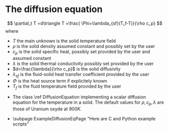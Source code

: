 The diffusion equation
======================

$$
 \partial_t T =d\triangle T +\frac{ \Phi+\lambda_{sf}(T_f-T)}{\rho c_p}
$$
where
- $T$ the main unknown is the solid temperature field
- $\rho$ is the solid density assumed constant and possibly set by the user
- $c_p$ is the solid specific heat, possibly set provided by the user and assumed constant
- $\lambda$ is the solid thermal conductivity possibly set provided by the user
- $d=\frac{\lambda}{\rho c_p}$ is the solid diffusivity
- $\lambda_{sf}$ is the fluid-solid heat transfer coefficient provided by the user
- $\Phi$ is the heat source term if explicitely known
- $T_f$ is the fluid temperature field provided by the user

* The class \ref DiffusionEquation implementing a scalar diffusion equation for the temperature in a solid. The default values for $\rho, c_p, \lambda$ are those of Uranium oxyde at $900 K$.


* \subpage ExampleDiffusionEqPage "Here are C and Python example scripts"


